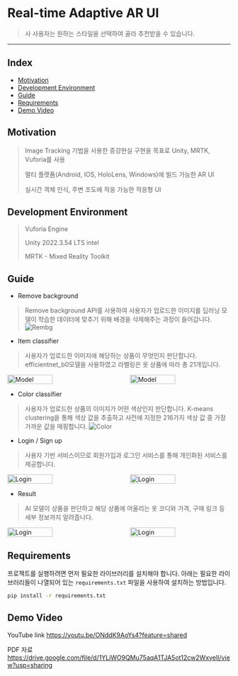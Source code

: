 # Real-time Adaptive AR UI

>사
>사용자는 원하는 스타일을 선택하여 골라 추천받을 수 있습니다.
---
## Index
  - [Motivation](#Motivation)
  - [Development Environment](#Development-Environment)
  - [Guide](#Guide)
  - [Requirements](#Requirements)
  - [Demo Video](#Demo-Video)

## Motivation

> Image Tracking 기법을 사용한 증강현실 구현을 목표로 Unity, MRTK, Vuforia를 사용
> 
> 멀티 플랫폼(Android, IOS, HoloLens, Windows)에 빌드 가능한 AR UI
>
> 실시간 객체 인식, 주변 조도에 적응 가능한 적응형 UI

## Development Environment

> Vuforia Engine
> 
> Unity 2022.3.54 LTS intel
> 
> MRTK - Mixed Reality Toolkit

## Guide

- Remove background
>Remove background API를 사용하여 사용자가 업로드한 이미지를 딥러닝 모델이 학습한 데이터에 맞추기 위해 배경을 삭제해주는 과정이 들어갑니다.
![Rembg](https://i.imgur.com/ChD28Lw.png)

- Item classifier
>사용자가 업로드한 이미지에 해당하는 상품이 무엇인지 판단합니다. efficientnet_b0모델을 사용하였고 라벨링은 옷 상품에 따라 총 21개입니다.
<div style="display:flex; justify-content:space-between;">
    <img src="https://i.imgur.com/MnwCpVJ.jpg" alt="Model" width="45%">
    <img src="https://i.imgur.com/3ep33HL.jpg" alt="Model" width="45%">
</div>

- Color classifier
>사용자가 업로드한 상품의 이미지가 어떤 색상인지 판단합니다. K-means clustering을 통해 색상 값을 추출하고 사전에 지정한 216가지 색상 값 중 가장 가까운 값을 매핑합니다.
![Color](https://i.imgur.com/RJaKWFi.png)

- Login / Sign up
>사용자 기반 서비스이므로 회원가입과 로그인 서비스를 통해 개인화된 서비스를 제공합니다.
<div style="display:flex; justify-content:space-between;">
    <img src="https://i.imgur.com/lrlGt3z.png" alt="Login" width="45%">
    <img src="https://i.imgur.com/Wo256S3.png" alt="Login" width="45%">
</div>

- Result
>AI 모델이 상품을 판단하고 해당 상품에 어울리는 옷 코디와 가격, 구매 링크 등 세부 정보까지 알려줍니다.
<div style="display:flex; justify-content:space-between;">
    <img src="https://i.imgur.com/I7WyHG5.png" alt="Login" style="width: 45%; object-fit: cover;">
    <img src="https://i.imgur.com/k5KQmo5.png" alt="Login" style="width: 45%; object-fit: cover;">
</div>

## Requirements

프로젝트를 실행하려면 먼저 필요한 라이브러리를 설치해야 합니다. 아래는 필요한 라이브러리들이 나열되어 있는 `requirements.txt` 파일을 사용하여 설치하는 방법입니다.
```sh
pip install -r requirements.txt
```

## Demo Video

YouTube link
https://youtu.be/ONddK9AoYs4?feature=shared

PDF 자료
https://drive.google.com/file/d/1YLiWO9QMu75aqA1TJA5ot12cw2WxyeIl/view?usp=sharing

